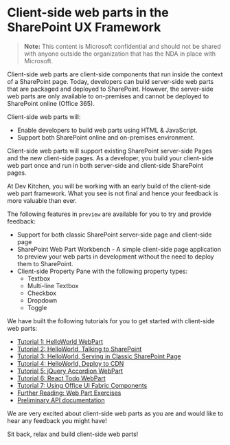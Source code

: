 # Client-side web parts in the SharePoint UX Framework

>**Note:** This content is Microsoft confidential and should not be shared with anyone outside the organization that has the NDA in place with Microsoft.

Client-side web parts are client-side components that run inside the context of a SharePoint page. Today, developers can build server-side web parts that are packaged and deployed to SharePoint. However, the server-side web parts are only available to on-premises and cannot be deployed to SharePoint online (Office 365).

Client-side web parts will:
* Enable developers to build web parts using HTML & JavaScript.
* Support both SharePoint online and on-premises environment.

Client-side web parts will support existing SharePoint server-side Pages and the new client-side pages. As a developer, you build your client-side web part once and run in both server-side and client-side SharePoint pages. 

At Dev Kitchen, you will be working with an early build of the client-side web part framework. What you see is not final and hence your feedback is more valuable than ever.

The following features in `preview` are available for you to try and provide feedback:
* Support for both classic SharePoint server-side page and client-side page
* SharePoint Web Part Workbench - A simple client-side page application to preview your web parts in development without the need to deploy them to SharePoint. 
* Client-side Property Pane with the following property types:
  * Textbox
  * Multi-line Textbox
  * Checkbox
  * Dropdown
  * Toggle

We have built the following tutorials for you to get started with client-side web parts:
* [Tutorial 1: HelloWorld WebPart](https://github.com/OfficeDev/SharePointUXFramework/wiki/HelloWorld-WebPart)
* [Tutorial 2: HelloWorld, Talking to SharePoint](https://github.com/OfficeDev/SharePointUXFramework/wiki/HelloWorld,-Talking-to-SharePoint)
* [Tutorial 3: HelloWorld, Serving in Classic SharePoint Page](https://github.com/OfficeDev/SharePointUXFramework/wiki/HelloWorld,-Serving-in-Classic-SharePoint-Page)
* [Tutorial 4: HelloWorld, Deploy to CDN](https://github.com/OfficeDev/SharePointUXFramework/wiki/HelloWorld,-Deploy-to-CDN)
* [Tutorial 5: jQuery Accordion WebPart](https://github.com/OfficeDev/SharePointUXFramework/wiki/jQuery-Accordion-WebPart)
* [Tutorial 6: React Todo WebPart](https://github.com/OfficeDev/SharePointUXFramework/wiki/Todo-Web-Part-Sample)
* [Tutorial 7: Using Office UI Fabric Components](https://github.com/OfficeDev/SharePointUXFramework/wiki/Using-Office-UI-Fabric-Components)
* [Further Reading: Web Part Exercises]()
* [Preliminary API documentation](https://github.com/OfficeDev/SharePointUXFramework/tree/master/api-docs)

We are very excited about client-side web parts as you are and would like to hear any feedback you might have!

Sit back, relax and build client-side web parts!
